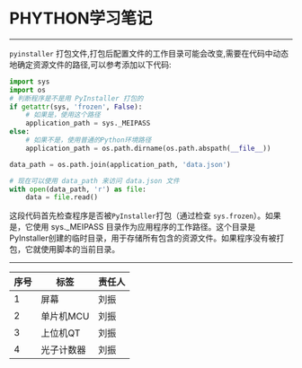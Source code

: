 # PHYTHON学习笔记

---
`pyinstaller` 打包文件,打包后配置文件的工作目录可能会改变,需要在代码中动态地确定资源文件的路径,可以参考添加以下代码:  

```python
import sys
import os
# 判断程序是不是用 PyInstaller 打包的
if getattr(sys, 'frozen', False):
    # 如果是，使用这个路径
    application_path = sys._MEIPASS
else:
    # 如果不是，使用普通的Python环境路径
    application_path = os.path.dirname(os.path.abspath(__file__))

data_path = os.path.join(application_path, 'data.json')

# 现在可以使用 data_path 来访问 data.json 文件
with open(data_path, 'r') as file:
    data = file.read()
```

这段代码首先检查程序是否被`PyInstaller`打包（通过检查 `sys.frozen`）。如果是，它使用 sys._MEIPASS 目录作为应用程序的工作路径。这个目录是PyInstaller创建的临时目录，用于存储所有包含的资源文件。如果程序没有被打包，它就使用脚本的当前目录。

***


| 序号 |    标签    | 责任人 |
| ---- | --------- | ------ |
| 1    | 屏幕       | 刘振   |
| 2    | 单片机MCU  | 刘振   |
| 3    | 上位机QT   | 刘振   |
| 4    | 光子计数器 | 刘振   |
